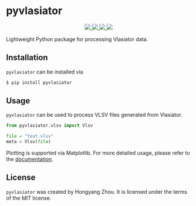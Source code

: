 # pyvlasiator

<p align="center">
  <a href="https://github.com/henry2004y/pyvlasiator/actions">
    <img src="https://github.com/henry2004y/pyvlasiator/actions/workflows/CI.yml/badge.svg">
  </a>
  <a href="https://henry2004y.github.io/pyvlasiator/">
    <img src="https://img.shields.io/badge/docs-dev-blue">
  </a>
  <a href="LICENSE">
    <img src="https://img.shields.io/badge/license-MIT-blue">
  </a>
  <a href="https://app.codecov.io/gh/henry2004y/pyvlasiator/">
    <img src="https://img.shields.io/codecov/c/github/henry2004y/pyvlasiator">
  </a>
</p>

Lightweight Python package for processing Vlasiator data.

## Installation

`pyvlasiator` can be installed via

```bash
$ pip install pyvlasiator
```

## Usage

`pyvlasiator` can be used to process VLSV files generated from Vlasiator.

```python
from pyvlasiator.vlsv import Vlsv

file = "test.vlsv"
meta = Vlsv(file)
```

Plotting is supported via Matplotlib. For more detailed usage, please refer to the [documentation](https://henry2004y.github.io/pyvlasiator/).

## License

`pyvlasiator` was created by Hongyang Zhou. It is licensed under the terms of the MIT license.
